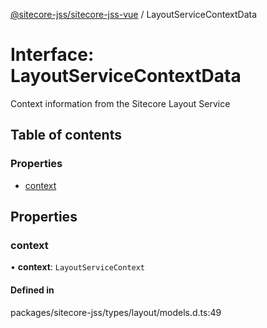[@sitecore-jss/sitecore-jss-vue](../README.md) / LayoutServiceContextData

# Interface: LayoutServiceContextData

Context information from the Sitecore Layout Service

## Table of contents

### Properties

- [context](LayoutServiceContextData.md#context)

## Properties

### context

• **context**: `LayoutServiceContext`

#### Defined in

packages/sitecore-jss/types/layout/models.d.ts:49
